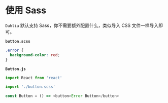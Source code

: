 # 使用 Sass

`Dahlia` 默认支持 Sass，你不需要额外配置什么，类似导入 CSS 文件一样导入即可。

**`button.scss`**

```css
.error {
  background-color: red;
}
```

**`Button.js`**

```js
import React from 'react'

import './button.scss'

const Button = () => <button>Error Button</button>
```
